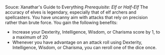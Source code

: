 Souce: Xanathar's Guide to Everything
*Prerequisite: Elf or Half-Elf*
The accuracy of elves is legendary, especially that of elf archers and spellcasters. You have uncanny aim with attacks that rely on precision rather than brute force. You gain the following benefits:
* Increase your Dexterity, Intelligence, Wisdom, or Charisma score by 1, to a maximum of 20
* Whenever you have advantage on an attack roll using Dexterity, Intelligence, Wisdom, or Charisma, you can reroll one of the dice once.